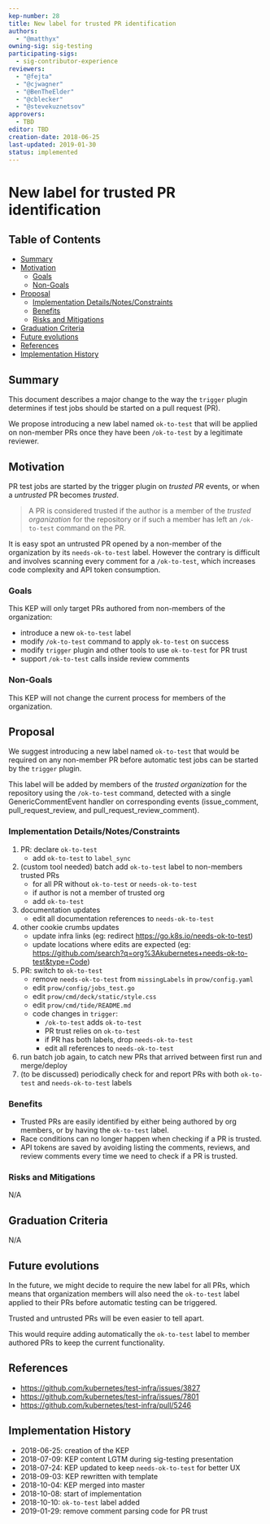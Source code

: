 ```yaml
---
kep-number: 28
title: New label for trusted PR identification
authors:
  - "@matthyx"
owning-sig: sig-testing
participating-sigs:
  - sig-contributor-experience
reviewers:
  - "@fejta"
  - "@cjwagner"
  - "@BenTheElder"
  - "@cblecker"
  - "@stevekuznetsov"
approvers:
  - TBD
editor: TBD
creation-date: 2018-06-25
last-updated: 2019-01-30
status: implemented
---
```


# New label for trusted PR identification

## Table of Contents

<!-- toc -->
- [Summary](#summary)
- [Motivation](#motivation)
  - [Goals](#goals)
  - [Non-Goals](#non-goals)
- [Proposal](#proposal)
  - [Implementation Details/Notes/Constraints](#implementation-detailsnotesconstraints)
  - [Benefits](#benefits)
  - [Risks and Mitigations](#risks-and-mitigations)
- [Graduation Criteria](#graduation-criteria)
- [Future evolutions](#future-evolutions)
- [References](#references)
- [Implementation History](#implementation-history)
<!-- /toc -->

## Summary

This document describes a major change to the way the `trigger` plugin determines if test jobs should be started on a pull request (PR).

We propose introducing a new label named `ok-to-test` that will be applied on non-member PRs once they have been `/ok-to-test` by a legitimate reviewer.

## Motivation

PR test jobs are started by the trigger plugin on *trusted PR* events, or when a *untrusted* PR becomes *trusted*.
> A PR is considered trusted if the author is a member of the *trusted organization* for the repository or if such a member has left an `/ok-to-test` command on the PR.

It is easy spot an untrusted PR opened by a non-member of the organization by its `needs-ok-to-test` label. However the contrary is difficult and involves scanning every comment for a `/ok-to-test`, which increases code complexity and API token consumption.

### Goals

This KEP will only target PRs authored from non-members of the organization:

* introduce a new `ok-to-test` label
* modify `/ok-to-test` command to apply `ok-to-test` on success
* modify `trigger` plugin and other tools to use `ok-to-test` for PR trust
* support `/ok-to-test` calls inside review comments

### Non-Goals

This KEP will not change the current process for members of the organization.

## Proposal

We suggest introducing a new label named `ok-to-test` that would be required on any non-member PR before automatic test jobs can be started by the `trigger` plugin.

This label will be added by members of the *trusted organization* for the repository using the `/ok-to-test` command, detected with a single GenericCommentEvent handler on corresponding events (issue_comment, pull_request_review, and pull_request_review_comment).

### Implementation Details/Notes/Constraints

1. PR: declare `ok-to-test`
   * add `ok-to-test` to `label_sync`
1. (custom tool needed) batch add `ok-to-test` label to non-members trusted PRs
   * for all PR without `ok-to-test` or `needs-ok-to-test`
   * if author is not a member of trusted org
   * add `ok-to-test`
1. documentation updates
   * edit all documentation references to `needs-ok-to-test`
1. other cookie crumbs updates
   * update infra links (eg: redirect https://go.k8s.io/needs-ok-to-test)
   * update locations where edits are expected (eg: https://github.com/search?q=org%3Akubernetes+needs-ok-to-test&type=Code)
1. PR: switch to `ok-to-test`
   * remove `needs-ok-to-test` from `missingLabels` in `prow/config.yaml`
   * edit `prow/config/jobs_test.go`
   * edit `prow/cmd/deck/static/style.css`
   * edit `prow/cmd/tide/README.md`
   * code changes in `trigger`:
      * `/ok-to-test` adds `ok-to-test`
      * PR trust relies on `ok-to-test`
      * if PR has both labels, drop `needs-ok-to-test`
      * edit all references to `needs-ok-to-test`
1. run batch job again, to catch new PRs that arrived between first run and merge/deploy
1. (to be discussed) periodically check for and report PRs with both `ok-to-test` and `needs-ok-to-test` labels

### Benefits

* Trusted PRs are easily identified by either being authored by org members, or by having the `ok-to-test` label.
* Race conditions can no longer happen when checking if a PR is trusted.
* API tokens are saved by avoiding listing the comments, reviews, and review comments every time we need to check if a PR is trusted.

### Risks and Mitigations

N/A

## Graduation Criteria

N/A

## Future evolutions

In the future, we might decide to require the new label for all PRs, which means that organization members will also need the `ok-to-test` label applied to their PRs before automatic testing can be triggered.

Trusted and untrusted PRs will be even easier to tell apart.

This would require adding automatically the `ok-to-test` label to member authored PRs to keep the current functionality.

## References

* https://github.com/kubernetes/test-infra/issues/3827
* https://github.com/kubernetes/test-infra/issues/7801
* https://github.com/kubernetes/test-infra/pull/5246

## Implementation History

* 2018-06-25: creation of the KEP
* 2018-07-09: KEP content LGTM during sig-testing presentation
* 2018-07-24: KEP updated to keep `needs-ok-to-test` for better UX
* 2018-09-03: KEP rewritten with template
* 2018-10-04: KEP merged into master
* 2018-10-08: start of implementation
* 2018-10-10: `ok-to-test` label added
* 2019-01-29: remove comment parsing code for PR trust
